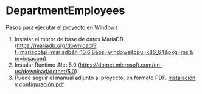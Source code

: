 # DepartmentEmployees

Pasos para ejecutar el proyecto en Windows
1) Instalar el motor de base de datos MariaDB (https://mariadb.org/download/?t=mariadb&p=mariadb&r=10.6.8&os=windows&cpu=x86_64&pkg=msi&m=insacom)
2) Instalar Runtime .Net 5.0 (https://dotnet.microsoft.com/en-us/download/dotnet/5.0)
3) Puede seguir el manual adjunto al proyecto, en formato PDF.
[Instalación y configuración.pdf](https://github.com/jdcarrillo/DepartmentEmployees/files/8913328/Instalacion.y.configuracion.pdf)
